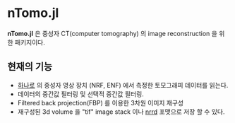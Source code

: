 # nTomo.jl

**nTomo.jl** 은 중성자 CT(computer tomography) 의 image reconstruction 을 위한 패키지이다. 

## 현재의 기능

- [하나로](https://www.kaeri.re.kr/hanaroe) 의 중성자 영상 장치 (NRF, ENF) 에서 측정한 토모그래피 데이터를 읽는다.
- 데이터의 중간값 필터링 및 선택적 중간값 필터링.
- Filtered back projection(FBP) 를 이용한 3차원 이미지 재구성
- 재구성된 3d volume 을 "tif" image stack 이나 [nrrd](https://en.wikipedia.org/wiki/Nrrd) 포맷으로 저장 할 수 있다. 
